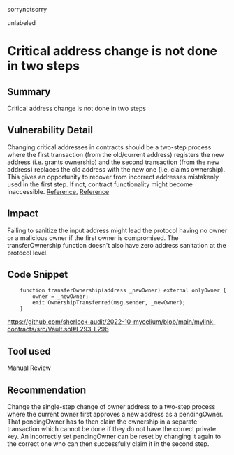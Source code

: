 sorrynotsorry

unlabeled

# Critical address change is not done in two steps



## Summary
Critical address change is not done in two steps
## Vulnerability Detail
Changing critical addresses in contracts should be a two-step process where the first transaction (from the old/current address) registers the new address (i.e. grants ownership) and the second transaction (from the new address) replaces the old address with the new one (i.e. claims ownership). This gives an opportunity to recover from incorrect addresses mistakenly used in the first step. If not, contract functionality might become inaccessible. [Reference](https://github.com/OpenZeppelin/openzeppelin-contracts/issues/1488), [Reference](https://github.com/OpenZeppelin/openzeppelin-contracts/issues/2369)
## Impact
Failing to sanitize the input address might lead the protocol having no owner or a malicious owner if the first owner is compromised. The transferOwnership function doesn't also have zero address sanitation at the protocol level.
## Code Snippet
```solidity
    function transferOwnership(address _newOwner) external onlyOwner {
        owner = _newOwner;
        emit OwnershipTransferred(msg.sender, _newOwner);
    }
```
https://github.com/sherlock-audit/2022-10-mycelium/blob/main/mylink-contracts/src/Vault.sol#L293-L296

## Tool used
Manual Review

## Recommendation
Change the single-step change of owner address to a two-step process where the current owner first approves a new address as a pendingOwner. That pendingOwner has to then claim the ownership in a separate transaction which cannot be done if they do not have the correct private key. An incorrectly set pendingOwner can be reset by changing it again to the correct one who can then successfully claim it in the second step.
